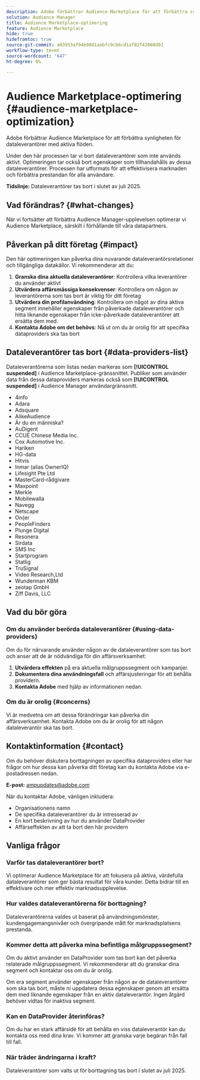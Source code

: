 ```yaml
---
description: Adobe förbättrar Audience Marketplace för att förbättra synligheten för dataleverantörer med aktiva flöden.
solution: Audience Manager
title: Audience Marketplace-optimering
feature: Audience Marketplace
hide: true
hidefromtoc: true
source-git-commit: a03953af94e98d1aabfc9cb6cd1af82f42080d91
workflow-type: tm+mt
source-wordcount: '647'
ht-degree: 0%

---
```



# Audience Marketplace-optimering {#audience-marketplace-optimization}

Adobe förbättrar Audience Marketplace för att förbättra synligheten för dataleverantörer med aktiva flöden.

Under den här processen tar vi bort dataleverantörer som inte används aktivt. Optimeringen tar också bort egenskaper som tillhandahålls av dessa dataleverantörer. Processen har utformats för att effektivisera marknaden och förbättra prestandan för alla användare.

**Tidslinje:** Dataleverantörer tas bort i slutet av juli 2025.

## Vad förändras? {#what-changes}

När vi fortsätter att förbättra Audience Manager-upplevelsen optimerar vi Audience Marketplace, särskilt i förhållande till våra datapartners.

## Påverkan på ditt företag {#impact}

Den här optimeringen kan påverka dina nuvarande dataleverantörsrelationer och tillgängliga datakällor. Vi rekommenderar att du:

1. **Granska dina aktuella dataleverantörer**: Kontrollera vilka leverantörer du använder aktivt
2. **Utvärdera affärsmässiga konsekvenser**: Kontrollera om någon av leverantörerna som tas bort är viktig för ditt företag
3. **Utvärdera din profilanvändning**: Kontrollera om något av dina aktiva segment innehåller egenskaper från påverkade dataleverantörer och hitta liknande egenskaper från icke-påverkade dataleverantörer att ersätta dem med.
4. **Kontakta Adobe om det behövs**: Nå ut om du är orolig för att specifika dataproviders ska tas bort

## Dataleverantörer tas bort {#data-providers-list}

Dataleverantörerna som listas nedan markeras som **[!UICONTROL suspended]** i Audience Marketplace-gränssnittet. Publiker som använder data från dessa dataproviders markeras också som **[!UICONTROL suspended]** i Audience Manager användargränssnitt.

* 4info
* Adara
* Adsquare
* AlikeAudience
* Är du en människa?
* AuDigent
* CCUE Chinese Media Inc.
* Cox Automotive Inc.
* Hariken
* HG-data
* Hitvis
* Inmar (alias OwnerIQ)
* Lifesight Pte Ltd
* MasterCard-rådgivare
* Maxpoint
* Merkle
* Mobilewalla
* Navegg
* Netscape
* On{er
* PeopleFinders
* Plunge Digital
* Resonera
* Sirdata
* SMS Inc
* Startprogram
* Statlig
* TruSignal
* Video Research,Ltd
* Wunderman KBM
* zeotap GmbH
* Ziff Davis, LLC


## Vad du bör göra

### Om du använder berörda dataleverantörer {#using-data-providers}

Om du för närvarande använder någon av de dataleverantörer som tas bort och anser att de är nödvändiga för din affärsverksamhet:

1. **Utvärdera effekten** på era aktuella målgruppssegment och kampanjer.
2. **Dokumentera dina användningsfall** och affärsjusteringar för att behålla providern.
3. **Kontakta Adobe** med hjälp av informationen nedan.

### Om du är orolig {#concerns}

Vi är medvetna om att dessa förändringar kan påverka din affärsverksamhet. Kontakta Adobe om du är orolig för att någon dataleverantör ska tas bort.

## Kontaktinformation {#contact}

Om du behöver diskutera borttagningen av specifika dataproviders eller har frågor om hur dessa kan påverka ditt företag kan du kontakta Adobe via e-postadressen nedan.

**E-post:** ampupdates@adobe.com

När du kontaktar Adobe, vänligen inkludera:

* Organisationens namn
* De specifika dataleverantörer du är intresserad av
* En kort beskrivning av hur du använder DataProvider
* Affärseffekten av att ta bort den här providern

## Vanliga frågor

### Varför tas dataleverantörer bort?

Vi optimerar Audience Marketplace för att fokusera på aktiva, värdefulla dataleverantörer som ger bästa resultat för våra kunder. Detta bidrar till en effektivare och mer effektiv marknadsupplevelse.

### Hur valdes dataleverantörerna för borttagning?

Dataleverantörerna valdes ut baserat på användningsmönster, kundengagemangsnivåer och övergripande mått för marknadsplatsens prestanda.

### Kommer detta att påverka mina befintliga målgruppssegment?

Om du aktivt använder en DataProvider som tas bort kan det påverka relaterade målgruppssegment. Vi rekommenderar att du granskar dina segment och kontaktar oss om du är orolig.

Om era segment använder egenskaper från någon av de dataleverantörer som ska tas bort, måste ni uppdatera dessa egenskaper genom att ersätta dem med liknande egenskaper från en aktiv dataleverantör. Ingen åtgärd behöver vidtas för inaktiva segment.

### Kan en DataProvider återinföras?

Om du har en stark affärsidé för att behålla en viss dataleverantör kan du kontakta oss med dina krav. Vi kommer att granska varje begäran från fall till fall.

### När träder ändringarna i kraft?

Dataleverantörer som valts ut för borttagning tas bort i slutet av juli 2025.
